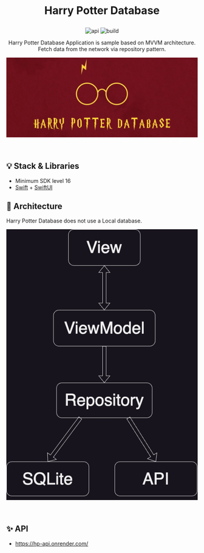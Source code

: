 # <p align="center">Harry Potter Database</p>

<p align="center">
<img alt="api" src="https://img.shields.io/badge/API-16%2B-green?logo=ios"/>
<img alt="build" src="https://img.shields.io/badge/SWIFT-5%2B-green?logo=swift"/>
</p>

<p align="center">Harry Potter Database Application is sample based on MVVM architecture.</br>
Fetch data from the network via repository pattern.</p>

![logo](https://github.com/konstantinosrizos/HarryPotterDatabase/blob/main/Preview/HarryPotterDatabaseLogo.png)

<br>

## 💡 Stack & Libraries
- Minimum SDK level 16
- [Swift](https://developer.apple.com/swift/) + [SwiftUI](https://developer.apple.com/xcode/swiftui/)

## 💎 Architecture

Harry Potter Database does not use a Local database.

![architecture](https://github.com/konstantinosrizos/HarryPotterDatabase/blob/main/Preview/MVVMArchitecture.png)

<br>

## ✨ API

- https://hp-api.onrender.com/


